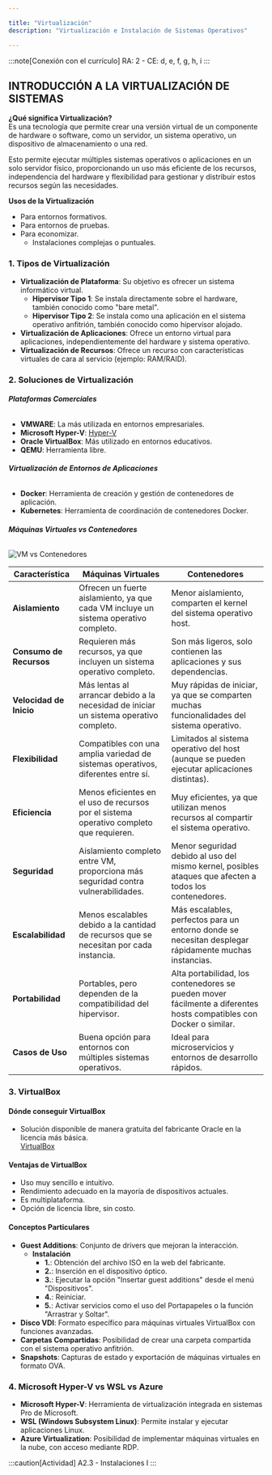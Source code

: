 ```yaml
---

title: "Virtualización"
description: "Virtualización e Instalación de Sistemas Operativos"

---
```


:::note[Conexión con el currículo]
RA: 2 - CE: d, e, f, g, h, i
:::

## **INTRODUCCIÓN A LA VIRTUALIZACIÓN DE SISTEMAS**

**¿Qué significa Virtualización?**  
Es una tecnología que permite crear una versión virtual de un componente de hardware o software, como un servidor, un sistema operativo, un dispositivo de almacenamiento o una red. 

Esto permite ejecutar múltiples sistemas operativos o aplicaciones en un solo servidor físico, proporcionando un uso más eficiente de los recursos, independencia del hardware y flexibilidad para gestionar y distribuir estos recursos según las necesidades.

**Usos de la Virtualización**

- Para entornos formativos.
- Para entornos de pruebas.
- Para economizar.
  - Instalaciones complejas o puntuales.

### 1. Tipos de Virtualización

- **Virtualización de Plataforma**: Su objetivo es ofrecer un sistema informático virtual.
  - **Hipervisor Tipo 1**: Se instala directamente sobre el hardware, también conocido como "bare metal".
  - **Hipervisor Tipo 2**: Se instala como una aplicación en el sistema operativo anfitrión, también conocido como hipervisor alojado.
- **Virtualización de Aplicaciones**: Ofrece un entorno virtual para aplicaciones, independientemente del hardware y sistema operativo.
- **Virtualización de Recursos**: Ofrece un recurso con características virtuales de cara al servicio (ejemplo: RAM/RAID).

### 2. Soluciones de Virtualización

###### **Plataformas Comerciales**

- **VMWARE**: La más utilizada en entornos empresariales.
- **Microsoft Hyper-V**: [Hyper-V](https://learn.microsoft.com/es-es/virtualization/hyper-v-on-windows/about/)
- **Oracle VirtualBox**: Más utilizado en entornos educativos.
- **QEMU**: Herramienta libre.

###### **Virtualización de Entornos de Aplicaciones**

- **Docker**: Herramienta de creación y gestión de contenedores de aplicación.
- **Kubernetes**: Herramienta de coordinación de contenedores Docker.

###### **Máquinas Virtuales vs Contenedores**

![VM vs Contenedores](https://wac-cdn.atlassian.com/dam/jcr:92adde69-f728-4cfc-8bab-ba391c25ae58/SWTM-2060_Diagram_Containers_VirtualMachines_v03.png?cdnVersion=2314)

| Característica           | Máquinas Virtuales                          | Contenedores                                    |
|--------------------------|--------------------------------------------|-------------------------------------------------|
| **Aislamiento**          | Ofrecen un fuerte aislamiento, ya que cada VM incluye un sistema operativo completo. | Menor aislamiento, comparten el kernel del sistema operativo host. |
| **Consumo de Recursos**  | Requieren más recursos, ya que incluyen un sistema operativo completo. | Son más ligeros, solo contienen las aplicaciones y sus dependencias. |
| **Velocidad de Inicio**  | Más lentas al arrancar debido a la necesidad de iniciar un sistema operativo completo. | Muy rápidas de iniciar, ya que se comparten muchas funcionalidades del sistema operativo. |
| **Flexibilidad**         | Compatibles con una amplia variedad de sistemas operativos, diferentes entre sí. | Limitados al sistema operativo del host (aunque se pueden ejecutar aplicaciones distintas). |
| **Eficiencia**           | Menos eficientes en el uso de recursos por el sistema operativo completo que requieren. | Muy eficientes, ya que utilizan menos recursos al compartir el sistema operativo. |
| **Seguridad**            | Aislamiento completo entre VM, proporciona más seguridad contra vulnerabilidades. | Menor seguridad debido al uso del mismo kernel, posibles ataques que afecten a todos los contenedores. |
| **Escalabilidad**        | Menos escalables debido a la cantidad de recursos que se necesitan por cada instancia. | Más escalables, perfectos para un entorno donde se necesitan desplegar rápidamente muchas instancias. |
| **Portabilidad**         | Portables, pero dependen de la compatibilidad del hipervisor. | Alta portabilidad, los contenedores se pueden mover fácilmente a diferentes hosts compatibles con Docker o similar. |
| **Casos de Uso**         | Buena opción para entornos con múltiples sistemas operativos. | Ideal para microservicios y entornos de desarrollo rápidos. |

### 3. VirtualBox

#### Dónde conseguir VirtualBox

- Solución disponible de manera gratuita del fabricante Oracle en la licencia más básica.  
  [VirtualBox](https://www.virtualbox.org)

#### Ventajas de VirtualBox

- Uso muy sencillo e intuitivo.
- Rendimiento adecuado en la mayoría de dispositivos actuales.
- Es multiplataforma.
- Opción de licencia libre, sin costo.

#### Conceptos Particulares

- **Guest Additions**: Conjunto de drivers que mejoran la interacción.
  - **Instalación**
    - **1.**: Obtención del archivo ISO en la web del fabricante.
    - **2.**: Inserción en el dispositivo óptico.
    - **3.**: Ejecutar la opción "Insertar guest additions" desde el menú "Dispositivos".
    - **4.**: Reiniciar.
    - **5.**: Activar servicios como el uso del Portapapeles o la función "Arrastrar y Soltar".
- **Disco VDI**: Formato específico para máquinas virtuales VirtualBox con funciones avanzadas.
- **Carpetas Compartidas**: Posibilidad de crear una carpeta compartida con el sistema operativo anfitrión.
- **Snapshots**: Capturas de estado y exportación de máquinas virtuales en formato OVA.

### 4. Microsoft Hyper-V vs WSL vs Azure

- **Microsoft Hyper-V**: Herramienta de virtualización integrada en sistemas Pro de Microsoft.
- **WSL (Windows Subsystem Linux)**: Permite instalar y ejecutar aplicaciones Linux.
- **Azure Virtualization**: Posibilidad de implementar máquinas virtuales en la nube, con acceso mediante RDP.

:::caution[Actividad]
A2.3 - Instalaciones I
:::
